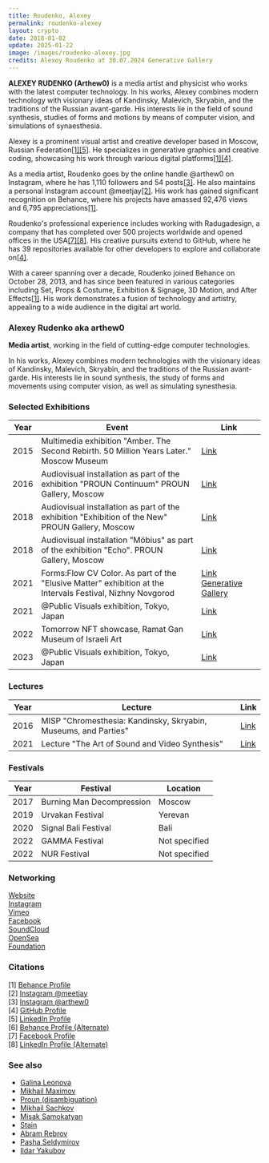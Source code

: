 ```yaml
---
title: Roudenko, Alexey
permalink: roudenko-alexey
layout: crypto
date: 2018-01-02
update: 2025-01-22
image: /images/roudenko-alexey.jpg
credits: Alexey Roudenko at 30.07.2024 Generative Gallery
---
```


**ALEXEY RUDENKO (Arthew0)** is a media artist and physicist who works with the latest computer technology. In his works, Alexey combines modern technology with visionary ideas of Kandinsky, Malevich, Skryabin, and the traditions of the Russian avant-garde. His interests lie in the field of sound synthesis, studies of forms and motions by means of computer vision, and simulations of synaesthesia.

Alexey is a prominent visual artist and creative developer based in Moscow, Russian Federation[[1]](https://www.behance.net/alexey_roudenko)[[5]](https://www.linkedin.com/pub/dir/Alexey/Roudenko). He specializes in generative graphics and creative coding, showcasing his work through various digital platforms[[1]](https://www.behance.net/alexey_roudenko)[[4]](https://github.com/alexeyroudenko).

As a media artist, Roudenko goes by the online handle @arthew0 on Instagram, where he has 1,110 followers and 54 posts[[3]](https://www.instagram.com/arthew0/). He also maintains a personal Instagram account @meetjay[[2]](https://www.instagram.com/meetjay/). His work has gained significant recognition on Behance, where his projects have amassed 92,476 views and 6,795 appreciations[[1]](https://www.behance.net/alexey_roudenko).

Roudenko's professional experience includes working with Radugadesign, a company that has completed over 500 projects worldwide and opened offices in the USA[[7]](https://www.facebook.com/alexey.roudenko/)[[8]](https://ru.linkedin.com/in/alexey-roudenko-00548a96). His creative pursuits extend to GitHub, where he has 39 repositories available for other developers to explore and collaborate on[[4]](https://github.com/alexeyroudenko).

With a career spanning over a decade, Roudenko joined Behance on October 28, 2013, and has since been featured in various categories including Set, Props & Costume, Exhibition & Signage, 3D Motion, and After Effects[[1]](https://www.behance.net/alexey_roudenko). His work demonstrates a fusion of technology and artistry, appealing to a wide audience in the digital art world.

### Alexey Rudenko aka arthew0

**Media artist**, working in the field of cutting-edge computer technologies.

In his works, Alexey combines modern technologies with the visionary ideas of Kandinsky, Malevich, Skryabin, and the traditions of the Russian avant-garde. His interests lie in sound synthesis, the study of forms and movements using computer vision, as well as simulating synesthesia.


### Selected Exhibitions

| **Year** | **Event**                                                                                   | **Link**                                                                                              |
|----------|---------------------------------------------------------------------------------------------|-------------------------------------------------------------------------------------------------------|
| 2015     | Multimedia exhibition "Amber. The Second Rebirth. 50 Million Years Later." Moscow Museum     | [Link](https://www.arthew0.ru/blog/amber/)                                                             |
| 2016     | Audiovisual installation as part of the exhibition "PROUN Continuum" PROUN Gallery, Moscow     | [Link](https://www.arthew0.ru/blog/proun-forms/)                                                       |
| 2018     | Audiovisual installation as part of the exhibition "Exhibition of the New" PROUN Gallery, Moscow | [Link](https://www.arthew0.ru/blog/correlation/)                                                       |
| 2018     | Audiovisual installation "Möbius" as part of the exhibition "Echo". PROUN Gallery, Moscow      | [Link](https://proun.am/echo/)                                                                         |
| 2021     | Forms:Flow CV Color. As part of the "Elusive Matter" exhibition at the Intervals Festival, Nizhny Novgorod | [Link](https://www.arthew0.ru/blog/flow_cv_colors/) [Generative Gallery](https://generativegallery.com/ggxintervals/) |
| 2021     | @Public Visuals exhibition, Tokyo, Japan                                                    | [Link](https://www.arthew0.ru/blog/artificalcreaturescollector/)                                       |
| 2022     | Tomorrow NFT showcase, Ramat Gan Museum of Israeli Art                                      | [Link](https://generativegallery.com/tomorrow-nft/)                                                    |
| 2023     | @Public Visuals exhibition, Tokyo, Japan                                                    | [Link](https://www.arthew0.ru/blog/artificalcreaturescontact/)                                         |


### Lectures

| **Year** | **Lecture**                                                                                     | **Link**                                                                                              |
|----------|-------------------------------------------------------------------------------------------------|-------------------------------------------------------------------------------------------------------|
| 2016     | MISP "Chromesthesia: Kandinsky, Skryabin, Museums, and Parties"                                   | [Link](http://www.mispxx-xxi.ru/lektsiya-hromesteziya-kandinskij-skryabin-muzei-i-vecherinki/)         |
| 2021     | Lecture "The Art of Sound and Video Synthesis"                                                   | [Link](https://moscowmusicschool.ru/events/iskusstvo-sinteza-zvuka-i-video/)                          |

### Festivals

| **Year** | **Festival**                        | **Location**          |
|----------|-------------------------------------|-----------------------|
| 2017     | Burning Man Decompression           | Moscow               |
| 2019     | Urvakan Festival                    | Yerevan              |
| 2020     | Signal Bali Festival                | Bali                 |
| 2022     | GAMMA Festival                      | Not specified        |
| 2022     | NUR Festival                        | Not specified        |

### Networking

[Website](https://www.arthew0.ru/)  
[Instagram](https://www.instagram.com/arthew0/)  
[Vimeo](https://vimeo.com/arthew0)  
[Facebook](https://www.facebook.com/arthew0/)  
[SoundCloud](https://soundcloud.com/arthew0/)  
[OpenSea](https://opensea.io/arthew0)  
[Foundation](https://foundation.app/@arthew0)


### Citations

[1] [Behance Profile](https://www.behance.net/alexey_roudenko)  
[2] [Instagram @meetjay](https://www.instagram.com/meetjay/)  
[3] [Instagram @arthew0](https://www.instagram.com/arthew0/)  
[4] [GitHub Profile](https://github.com/alexeyroudenko)  
[5] [LinkedIn Profile](https://www.linkedin.com/pub/dir/Alexey/Roudenko)  
[6] [Behance Profile (Alternate)](https://www.behance.net/alexey_roudenko?locale=da_DK)  
[7] [Facebook Profile](https://www.facebook.com/alexey.roudenko/)  
[8] [LinkedIn Profile (Alternate)](https://ru.linkedin.com/in/alexey-roudenko-00548a96)

### See also

- [Galina Leonova](galina-leonova)  
- [Mikhail Maximov](mikhail-maximov)  
- [Proun (disambiguation)](proun-disambiguation)  
- [Mikhail Sachkov](mi-sachkov)  
- [Misak Samokatyan](misak-samokatyan)  
- [Stain](stain)  
- [Abram Rebrov](abram-rebrov)  
- [Pasha Seldymirov](pasha-seldymirov)  
- [Ildar Yakubov](ildar-yakubov)
